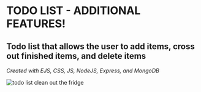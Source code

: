 <h1>TODO LIST - ADDITIONAL FEATURES!</h1>
<h2>Todo list that allows the user to add items, cross out finished items, and delete items</h2>
<p style="font-style: italic">Created with EJS, CSS, JS, NodeJS, Express, and MongoDB</p>
<img src="https://media.giphy.com/media/xTiTnuhyBF54B852nK/giphy.gif" alt="todo list clean out the fridge">